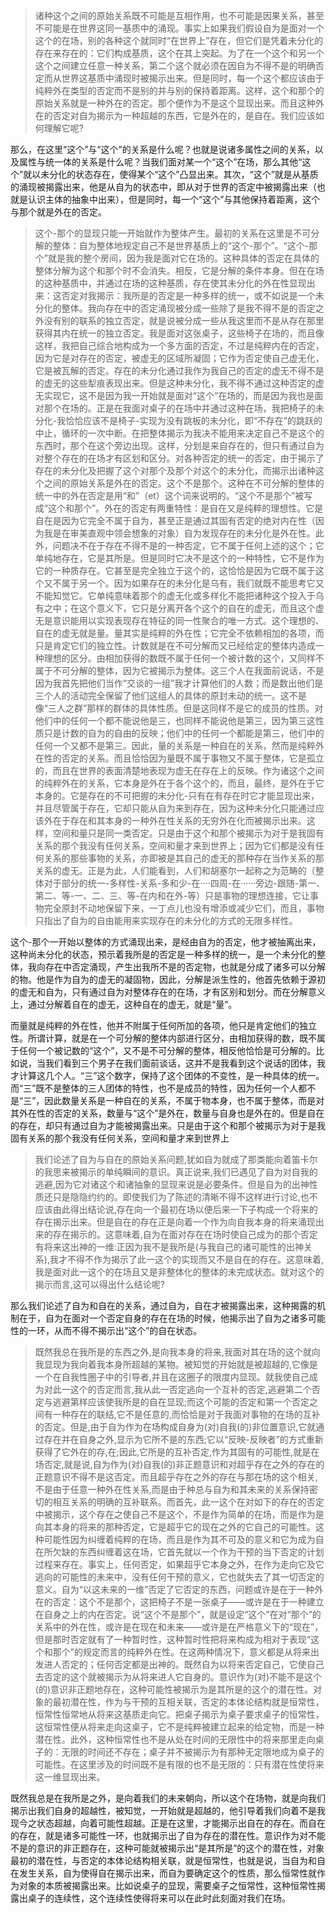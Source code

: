 <blockquote data-pid="j3L5_xCL">诸种这个之间的原始关系既不可能是互相作用，也不可能是因果关系，甚至不可能是在世界这同一基质中的涌现。事实上如果我们假设自为是面对一个这个的在场，别的各种这个就同时“在世界上”存在，但它们是凭着未分化的存在来存在的：它们构成基质，这个在其上突起。为了在一个这个和另一个这个之间建立任意一种关系，第二个这个就必须在因自为不得不是的明确否定而从世界这基质中涌现时被揭示出来。但是同时，每一个这个都应该由于纯粹外在类型的否定而不是别的并与别的保持着距离。这样，这个和那个的原始关系就是一种外在的否定。那个便作为不是这个显现出来。而且这种外在的否定对自为揭示为一种超越的东西，它是外在的，是自在。我们应该如何理解它呢?</blockquote><p data-pid="f0G4wYqr">那么，在这里“这个”与“这个”的关系是什么呢？也就是说诸多属性之间的关系，以及属性与统一体的关系是什么呢？当我们面对某一个“这个”在场，那么其他“这个”就以未分化的状态存在，使得某个“这个”凸显出来。其次，“这个”就是从基质的涌现被揭露出来，他是从自为的状态中，即从对于世界的否定中被揭露出来（也就是认识主体的抽象中出来），但是同时，每一个“这个”与其他保持着距离，这个与那个就是外在的否定。</p><blockquote data-pid="rxUOrymd">这个-那个的显现只能一开始就作为整体产生。最初的关系在这里是不可分解的整体：自为整体地规定自己不是世界基质上的“这个-那个”。“这个-那个”就是我的整个房间，因为我是面对它在场的。这种具体的否定在具体的整体分解为这个和那个时不会消失。相反，它是分解的条件本身。但在在场的这种基质中，并通过在场的这种基质，存在使其未分化的外在性显现出来：这否定对我揭示：我所是的否定是一种多样的统一，或不如说是一个未分化的整体。我向存在中的否定涌现被分成一些除了是我不得不是的否定之外没有别的联系的独立否定，就是说被分成一些从我这里而不是从存在那里获得其内在统一的独立否定。我是面对这张桌子，这些椅子在场的，而且像这样，我把自己综合地构成为一个多方面的否定，不过是纯粹内在的否定，因为它是对存在的否定，被虚无的区域所凝固；它作为否定使自己虚无化，它是被瓦解的否定。存在的未分化通过我作为我自己的否定的虚无不得不是的虚无的这些犁痕表现出来。但是这种未分化，我不得不通过这种否定的虚无实现它，这不是因为我一开始就是面对“这个”在场的，而是因为我也是面对那个在场的。正是在我面对桌子的在场中并通过这种在场，我把椅子的未分化-我恰恰应该不是椅子-实现为没有跳板的未分化，即“不存在”的跳跃的中止，循环的一次中断。在把整体揭示为我决不能用来决定自己不是这个的东西时，那个在这个旁边出现。这样，分划是来自存在的，但只有通过自为对整个存在的在场才有区划和区分。对各种否定的统一的否定，由于揭示了存在的未分化及把握了这个对那个及那个对这个的未分化，而揭示出诸种这个之间的原始关系是外在的否定。这个不是那个。这种在不可分解的整体的统一中的外在否定是用“和”（et）这个词来说明的。“这个不是那个”被写成“这个和那个”。外在的否定有两重特性：是自在又是纯粹的理想性。它是自在是因为它完全不属于自为，甚至正是通过其固有否定的绝对内在性（因为我是在审美直观中领会想象的对象）自为发现存在的未分化是外在性。此外，问题决不在于存在不得不是的一种否定，它不属于任何上述的这个；它单纯地存在，它是其所是。但是同时它决不是这个的一种特性，它不是作为它的一种质存在。它甚至是完全独立于这个的，这恰恰是因为它既不属于这个又不属于另一个。因为如果存在的未分化是乌有，我们就既不能思考它又不能知觉它。它单纯意味着那个的虚无化或多样化不能把诸种这个投入于乌有之中；在这个意义下，它只是分离开各个这个的自在的虚无，而且这个虚无是意识能用以实现表现存在特征的同一性聚合的唯一方式。这个理想的、自在的虚无就是量。量其实是纯粹的外在性；它完全不依赖相加的各项，而只是肯定它们的独立性。计数就是在不可分解而又已经给定的整体内造成一种理想的区分。由相加获得的数既不属于任何一个被计数的这个，又同样不属于不可分解的整体，因为它被揭示为整体。这三个人在我面前说话，不是因为我首先把他们当作“交谈的一组”我才计算他们的人数；而是数出他们是三个人的活动完全保留了他们这组人的具体的原封未动的统一。这不是像“三人之群”那样的群体的具体性质。但是这同样不是它的成员的性质。对他们中的任何一个都不能说他是三，也同样不能说他是第三，因为第三这性质只是计数的自为的自由的反映；他们中的任何一个都能是第三，他们中的任何一个又都不是第三。因此，量的关系是一种自在的关系，然而是纯粹外在性的否定的关系。而且恰恰因为量既不属于事物又不属于整体，它是孤立的，而且在世界的表面清楚地表现为虚无在存在上的反映。作为诸这个之间的纯粹外在的关系，它本身是外在于各个这个的，而且，最终，是外在于它本身的。它是存在的不可把握的未分化-只有在有存在时它才能显现出来，并且尽管属于存在，它却只能从自为来到存在，因为这种未分化只能通过应该外在于存在和其本身的一种外在性关系的无穷外在化而被揭示出来。这样，空间和量只是同一类否定。只是由于这个和那个被揭示为对于是我固有关系的那个我没有任何关系，空间和量才来到世界上；因为它们都是没有任何关系的那些事物的关系，亦即被是其自己的虚无的那种存在当作关系的那关系的虚无。正是为此，人们能看到，人们和胡塞尔一起称之为范畴的（整体对于部分的统一-多样性-关系-多和少-在····四周-在······旁边-跟随-第一、第二、等-一、二、三、等-在内和在外-等）只是事物的理想连接，它让事物完全原封不动地保留下来，一丁点儿也没有增添或减少它们，而且，事物只指出了自为的自由能用来实现存在的未分化的方式的无限多样性。</blockquote><p data-pid="CDVqKZ31">这个-那个一开始以整体的方式涌现出来，是经由自为的否定，他才被抽离出来，这种尚未分化的状态，预示着我所是的否定是一种多样的统一，是一个未分化的整体，我向存在中否定涌现，产生出我所不是的否定物，也就是分成了诸多可以分解的物。他是作为自为的虚无的凝固物，因此，分解是派生性的，他首先依赖于源初的虚无和自为，只有通过自为对整体存在的在场，才有区别和划分。而在分解意义上，通过分解着自在的虚无，这种自在的虚无，就是“量”。</p><p data-pid="tG2KYn6Z">而量就是纯粹的外在性，他并不附属于任何所加的各项，他只是肯定他们的独立性。所谓计算，就是在一个可分解的整体内部进行区分，由相加获得的数，既不属于任何一个被记数的“这个”，又不是不可分解的整体，相反他恰恰是可分解的。比如说，当我们看到三个男子在我们面前谈话，这并不是我看到这个说话的团体，我才计算这几个人。“三”这个数字，保持了这个团体的不变性，是一种具体的统一。而“三”既不是整体的三人团体的特性，也不是成员的特性，因为任何一个人都不是“三”，因此数量关系是一种自在的关系，不属于物本身，也不属于整体，而是对其外在性的否定的关系，数量与“这个”是外在，数量与自身也是外在的。但是自在的存在，却只有通过自为才能被揭露出来。只是由于这个和那个被揭示为对于是我固有关系的那个我没有任何关系，空间和量才来到世界上</p><blockquote data-pid="NHoZsa_v">我们论述了自为与自在的原始关系问题,犹如自为就成了那类能向着笛卡尔的我思来被揭示的单纯瞬间的意识。真正说来,我们已遇见了自为对自我的逃避,因为它对诸这个和诸抽象的显现来说是必要条件。但是自为的出神性质还只是隐隐约约的。即使我们为了陈述的清晰不得不这样进行讨论,也不应该由此得出结论说,存在向一个最初在场以便后来一下子构成一个将来的存在揭示出来。但是自在的存在正是向着一个作为向自我本身的将来涌现出来的存在揭示的。这意味着,自为在面对存在在场时使自己成为的那个否定有将来这出神的一维:正因为我不是我所是(与我自己的诸可能性的出神关系),我才不得不作为揭示了此一这个的实现而又不是自在的存在。这意味着,我是面对此一这个的在场且又是非整体化的整体的未完成状态。就对这个的揭示而言,这可以得出什么结论呢?</blockquote><p data-pid="vbix9-yz">那么我们论述了自为和自在的关系，通过自为，自在才被揭露出来，这种揭露的机制在于，自为在面对一个否定自身的存在在场的时候，他揭示出了自为之诸多可能性的一环，从而不得不揭示出“这个”的自在状态。</p><blockquote data-pid="k7E7wHH6">既然我总在我所是的东西之外,是向我本身的将来,我面对其在场的这个就向我显现为我向着我本身所超越的某物。被知觉的开始就是被超越的,它像是一个在自我性圈子中的引导者,并且在这圈子的限度内显现。就我使自己成为对此一这个的否定而言,我从此一否定逃向一个互补的否定,逃避第二个否定与逃避第样应该使我所是的自在显现;而这个可能的否定和第一个否定之间有一种存在的联结,它不是任意的,而恰恰是对于我面对事物的在场的互补的否定。但是,由于自为作为在场构成自身为(对)自我(的)非位置意识,它就通过存在并在自身之外,显示为它所不是的东西;它以“反映-反映者”的方式重新获得了它外在的存,在;因此,它所是的互补否定,作为其固有的可能性,就是在场否定,就是说,自为作为(对)自我(的)非正题意识和对超乎存在之外的存在的正题意识不得不是这否定。而且超乎存在之外的存在与那在场的这个相关,不是由于任意一种外在性关系,而是由于种总与自为和其未来的关系保持密切的相互关系的明确的互补联系。而首先，此一这个在对如下的存在的否定中被揭示，这个存在之使自己不是这个，不是作为简单的在场，而是作为是向其本身的将来的那种否定，它是超乎它的现在之外的它自己的可能性。这种可能性因为纠缠着纯粹的在场，而且是作为其不可及的意义和它为成为自在所欠缺的东西纠缠着这在场，它首先就以一个作为干预的当下否定的计划过程来存在。事实上，任何否定，如果超乎它本身之外，在作为走向它及它逃向的可能性的未来中，没有任何干预的意义，它也就失去了其一切否定的意义。自为“以这未来的一维”否定了它否定的东西，问题或许是在于一种外在的否定：这个不是那个，这把椅子不是一张桌子——或许是在于一种建立在自身之上的内在否定。说“这个不是那个”，就是设定“这个”在对“那个”的关系中的外在性，或许是在现在和未来——或许是在严格意义下的“现在”，但是那时否定就有了一种暂时性，这种暂时性把将来构成为相对于表现“这个和那个”的规定而言的纯粹外在性。在这两种情况下，意义都是从将来出发进人否定的；任何否定都是出神的。既然自为以将来否定自己，它使自己去否定的这个就被揭示为从将来进人它自身的。意识作为(对)不能不是这个(的)意识非正题地存在，这种可能性被揭示为是其所是的这个的潜在性。对象的最初潜在性，作为与干预的互相关联，否定的本体论结构就是恒常性，恒常性恒常地从将来这基质走向它。把桌子揭示为桌子要求桌子的恒常性，这恒常性便从将来走向这桌子，它不是纯粹被建立起来的给定物，而是一种潜在性。此外，这种恒常性也不是从处在时间的无限性中的将来那里走向桌子的：无限的时间还不存在；桌子并不被揭示为有那种无定限地成为桌子的可能性。在这里涉及的时间既不是有限的也不是无限的：只有潜在性使将来这一维显现出来。</blockquote><p data-pid="hrwO96Gf">既然我总是在我所是之外，是向着我们的未来朝向，所以这个在场物，就是向我们揭示出我们自身的超越性，被知觉，一开始就是超越的，他引导着我们向着不是我现今之状态超越，向着可能性超越。正是在这里，才能揭示出自在的存在。而自在的存在，就是诸多可能性一环，也就揭示出了自为存在的潜在性。意识作为对不能不是的意识的非正题存在，这种可能就被揭示出“是其所是”的这个的潜在性，对象最初的潜在性，与否定的本体论结构相关联，就是恒常性，也就是说，当自为和自在发生关系，自为使得自在揭示出来，而自为要确定这个的性质，那么恒常性就作为对象的本质被揭露出来。比如说桌子的显现，需要桌子之恒常性，这种恒常性揭露出桌子的连续性，这个连续性使得将来可以在此时此刻面对我们在场。</p><p></p>